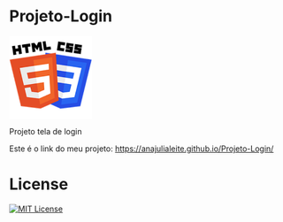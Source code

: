 # Projeto-Login

<img src="Imagens/HTML-CSS.png" alt="HTML-CSS" align="center" width="150">

Projeto tela de login

Este é o link do meu projeto: https://anajulialeite.github.io/Projeto-Login/

# License

[![MIT License](https://img.shields.io/badge/License-MIT-green.svg)](./LICENSE)
